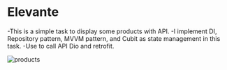 # Elevante
-This is a simple task to display some products with API.
-I implement DI, Repository pattern, MVVM pattern, and Cubit as state management in this task.
-Use to call API Dio and retrofit.

![products](https://github.com/user-attachments/assets/eb542c03-0ca2-4ca1-adae-f44d81c775a4)
